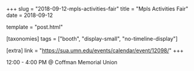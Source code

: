 +++
slug = "2018-09-12-mpls-activities-fair"
title = "Mpls Activities Fair"
date = 2018-09-12

template = "post.html"

[taxonomies]
tags = ["booth", "display-small", "no-timeline-display"]

[extra]
link = "https://sua.umn.edu/events/calendar/event/12098/"
+++

12:00 - 4:00 PM @ Coffman Memorial Union
